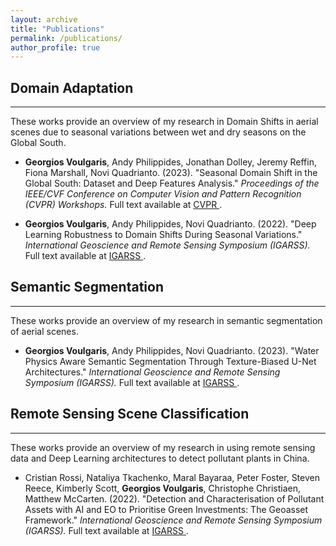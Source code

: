 ```yaml
---
layout: archive
title: "Publications"
permalink: /publications/
author_profile: true
---
```


## Domain Adaptation
_____
These works provide an overview of my research in Domain Shifts in aerial scenes due to seasonal variations between wet and dry seasons on the Global South.

* **Georgios Voulgaris**, Andy Philippides, Jonathan Dolley, Jeremy Reffin, Fiona Marshall, Novi Quadrianto. (2023). "Seasonal Domain Shift in the Global South: Dataset and Deep Features Analysis."
<i>Proceedings of the IEEE/CVF Conference on Computer Vision and Pattern Recognition (CVPR) Workshops. </i> Full text available at <a href="https://openaccess.thecvf.com/content/CVPR2023W/EarthVision/html/Voulgaris_Seasonal_Domain_Shift_in_the_Global_South_Dataset_and_Deep_CVPRW_2023_paper.html"> CVPR </a>.

* **Georgios Voulgaris**, Andy Philippides, Novi Quadrianto. (2022). "Deep Learning Robustness to Domain Shifts During Seasonal Variations."
<i>International Geoscience and Remote Sensing Symposium (IGARSS). </i> Full text available at <a href="https://ieeexplore.ieee.org/abstract/document/9883940"> IGARSS </a>.

## Semantic Segmentation
_____
These works provide an overview of my research in semantic segmentation of aerial scenes.

* **Georgios Voulgaris**, Andy Philippides, Novi Quadrianto. (2023). "Water Physics Aware Semantic Segmentation Through Texture-Biased U-Net Architectures."
<i>International Geoscience and Remote Sensing Symposium (IGARSS). </i> Full text available at <a href="https://ieeexplore.ieee.org/abstract/document/9883940"> IGARSS </a>.

## Remote Sensing Scene Classification
_____
These works provide an overview of my research in using remote sensing data and Deep Learning architectures to detect pollutant plants in China.  

* Cristian Rossi, Nataliya Tkachenko, Maral Bayaraa, Peter Foster, Steven Reece, Kimberly Scott, **Georgios Voulgaris**, Christophe Christiaen, Matthew McCarten. (2022). "Detection and Characterisation of Pollutant Assets with AI and EO to Prioritise Green Investments: The Geoasset Framework."
<i>International Geoscience and Remote Sensing Symposium (IGARSS). </i> Full text available at <a href="https://ieeexplore.ieee.org/abstract/document/9883772"> IGARSS </a>.

<!-- {% if author.googlescholar %}
  You can also find my articles on <u><a href="{{author.googlescholar}}">my Google Scholar profile</a>.</u>
{% endif %}

{% include base_path %}

{% for post in site.publications reversed %}
  {% include archive-single.html %}
{% endfor %}
